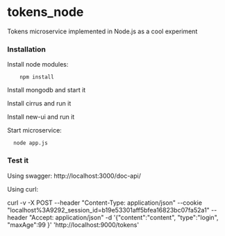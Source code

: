 # tokens_node
Tokens microservice implemented in Node.js as a cool experiment

### Installation
Install node modules:

        npm install

Install mongodb and start it

Install cirrus and run it

Install new-ui and run it

Start microservice:

      node app.js

### Test it
Using swagger: http://localhost:3000/doc-api/

Using curl:

curl -v -X POST --header "Content-Type: application/json" --cookie
"localhost%3A9292_session_id=b19e53301aff5bfea16823bc07fa52a1" --header
"Accept: application/json" -d '{"content":"content", "type":"login",
"maxAge":99 }' 'http://localhost:9000/tokens'


